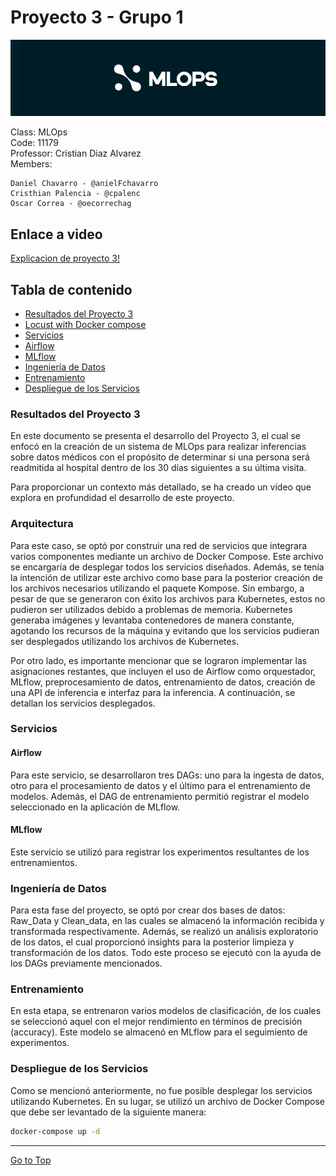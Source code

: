 # Proyecto 3 - Grupo 1

![alt text](images/logo.PNG)

Class: MLOps <br>
Code: 11179 <br>
Professor: Cristian Diaz Alvarez <br>
Members:

    Daniel Chavarro - @anielFchavarro
    Cristhian Palencia - @cpalenc
    Oscar Correa - @oecorrechag

## Enlace a video
[Explicacion de proyecto 3!](https://youtu.be/EkEZTNt3wLk)

## Tabla de contenido

- <a href='#1'>Resultados del Proyecto 3 </a>
- <a href='#2'>Locust with Docker compose </a>
- <a href='#3'>Servicios </a>
- <a href='#3.1'>Airflow </a>
- <a href='#3.2'>MLflow </a>
- <a href='#4'>Ingeniería de Datos </a>
- <a href='#5'>Entrenamiento </a>
- <a href='#6'>Despliegue de los Servicios </a>

### <a id='1'>Resultados del Proyecto 3 </a>

En este documento se presenta el desarrollo del Proyecto 3, el cual se enfocó en la creación de un sistema de MLOps para realizar inferencias sobre datos médicos con el propósito de determinar si una persona será readmitida al hospital dentro de los 30 días siguientes a su última visita.

Para proporcionar un contexto más detallado, se ha creado un vídeo que explora en profundidad el desarrollo de este proyecto.

### <a id='2'>Arquitectura </a>

Para este caso, se optó por construir una red de servicios que integrara varios componentes mediante un archivo de Docker Compose. Este archivo se encargaría de desplegar todos los servicios diseñados. Además, se tenía la intención de utilizar este archivo como base para la posterior creación de los archivos necesarios utilizando el paquete Kompose. Sin embargo, a pesar de que se generaron con éxito los archivos para Kubernetes, estos no pudieron ser utilizados debido a problemas de memoria. Kubernetes generaba imágenes y levantaba contenedores de manera constante, agotando los recursos de la máquina y evitando que los servicios pudieran ser desplegados utilizando los archivos de Kubernetes.

Por otro lado, es importante mencionar que se lograron implementar las asignaciones restantes, que incluyen el uso de Airflow como orquestador, MLflow, preprocesamiento de datos, entrenamiento de datos, creación de una API de inferencia e interfaz para la inferencia. A continuación, se detallan los servicios desplegados.

### <a id='3'>Servicios </a>

#### <a id='3.1'>Airflow </a>

Para este servicio, se desarrollaron tres DAGs: uno para la ingesta de datos, otro para el procesamiento de datos y el último para el entrenamiento de modelos. Además, el DAG de entrenamiento permitió registrar el modelo seleccionado en la aplicación de MLflow.

#### <a id='3.2'>MLflow </a>

Este servicio se utilizó para registrar los experimentos resultantes de los entrenamientos.

### <a id='4'>Ingeniería de Datos </a>

Para esta fase del proyecto, se optó por crear dos bases de datos: Raw_Data y Clean_data, en las cuales se almacenó la información recibida y transformada respectivamente. Además, se realizó un análisis exploratorio de los datos, el cual proporcionó insights para la posterior limpieza y transformación de los datos. Todo este proceso se ejecutó con la ayuda de los DAGs previamente mencionados.

### <a id='5'>Entrenamiento </a>

En esta etapa, se entrenaron varios modelos de clasificación, de los cuales se seleccionó aquel con el mejor rendimiento en términos de precisión (accuracy). Este modelo se almacenó en MLflow para el seguimiento de experimentos.

### <a id='6'>Despliegue de los Servicios </a>

Como se mencionó anteriormente, no fue posible desplegar los servicios utilizando Kubernetes. En su lugar, se utilizó un archivo de Docker Compose que debe ser levantado de la siguiente manera:

```bash
docker-compose up -d
```

<hr>

[Go to Top](#Table-of-Contents)
